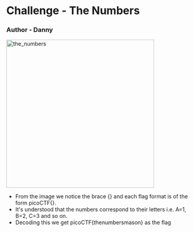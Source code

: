 # Challenge - The Numbers
### Author - Danny

<img width="387" alt="the_numbers" src="https://github.com/user-attachments/assets/85ba0025-2c87-42c1-b42b-bb3b342a03b3">
<p></p>

- From the image we notice the brace {} and each flag format is of the form picoCTF{}. 
- It's understood that the numbers correspond to their letters i.e. A=1, B=2, C=3 and so on.
- Decoding this we get picoCTF{thenumbersmason} as the flag
